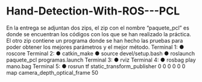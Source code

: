# Hand-Detection-With-ROS---PCL
En la entrega se adjuntan dos zips, el zip con el nombre “paquete_pcl” es donde se
encuentran los códigos con los que se han realizado la práctica. El otro zip contiene un
programa donde se han hecho las pruebas para poder obtener los mejores parámetros y el
mejor método.
Terminal 1:
● roscore
Terminal 2:
● catkin_make
● source devel/setup.bash
● roslaunch paquete_pcl programas.launch
Terminal 3:
● rviz
Terminal 4:
● rosbag play mano.bag
Terminal 5:
● rosrun tf static_transform_publisher 0 0 0 0 0 0 map camera_depth_optical_frame 50
